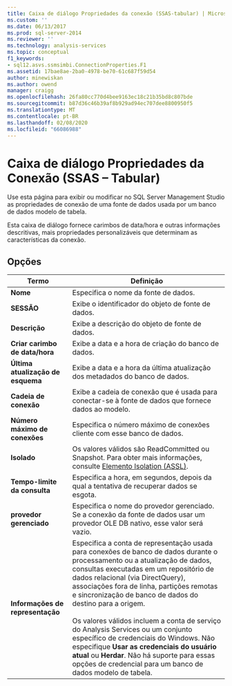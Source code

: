 ```yaml
---
title: Caixa de diálogo Propriedades da conexão (SSAS-tabular) | Microsoft Docs
ms.custom: ''
ms.date: 06/13/2017
ms.prod: sql-server-2014
ms.reviewer: ''
ms.technology: analysis-services
ms.topic: conceptual
f1_keywords:
- sql12.asvs.ssmsimbi.ConnectionProperties.F1
ms.assetid: 17bae8ae-2ba0-4978-be70-61c687f59d54
author: minewiskan
ms.author: owend
manager: craigg
ms.openlocfilehash: 26fa80cc770d4bee9163ec18c21b35bd8c807bde
ms.sourcegitcommit: b87d36c46b39af8b929ad94ec707dee8800950f5
ms.translationtype: MT
ms.contentlocale: pt-BR
ms.lasthandoff: 02/08/2020
ms.locfileid: "66086988"
---
```

# <a name="connection-properties-dialog-box-ssas---tabular"></a>Caixa de diálogo Propriedades da Conexão (SSAS – Tabular)
  Use esta página para exibir ou modificar no SQL Server Management Studio as propriedades de conexão de uma fonte de dados usada por um banco de dados modelo de tabela.  
  
 Esta caixa de diálogo fornece carimbos de data/hora e outras informações descritivas, mais propriedades personalizáveis que determinam as características da conexão.  
  
## <a name="options"></a>Opções  
  
|Termo|Definição|  
|----------|----------------|  
|**Nome**|Especifica o nome da fonte de dados.|  
|**SESSÃO**|Exibe o identificador do objeto de fonte de dados.|  
|**Descrição**|Exibe a descrição do objeto de fonte de dados.|  
|**Criar carimbo de data/hora**|Exibe a data e a hora de criação do banco de dados.|  
|**Última atualização de esquema**|Exibe a data e a hora da última atualização dos metadados do banco de dados.|  
|**Cadeia de conexão**|Exibe a cadeia de conexão que é usada para conectar-se à fonte de dados que fornece dados ao modelo.|  
|**Número máximo de conexões**|Especifica o número máximo de conexões cliente com esse banco de dados.|  
|**Isolado**|Os valores válidos são ReadCommitted ou Snapshot. Para obter mais informações, consulte [Elemento Isolation &#40;ASSL&#41;](https://docs.microsoft.com/bi-reference/assl/properties/isolation-element-assl).|  
|**Tempo-limite da consulta**|Especifica a hora, em segundos, depois da qual a tentativa de recuperar dados se esgota.|  
|**provedor gerenciado**|Especifica o nome do provedor gerenciado. Se a conexão da fonte de dados usar um provedor OLE DB nativo, esse valor será vazio.|  
|**Informações de representação**|Especifica a conta de representação usada para conexões de banco de dados durante o processamento ou a atualização de dados, consultas executadas em um repositório de dados relacional (via DirectQuery), associações fora de linha, partições remotas e sincronização de banco de dados do destino para a origem.<br /><br /> Os valores válidos incluem a conta de serviço do Analysis Services ou um conjunto específico de credenciais do Windows. Não especifique **Usar as credenciais do usuário atual** ou **Herdar**. Não há suporte para essas opções de credencial para um banco de dados modelo de tabela.|  
  
  

